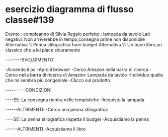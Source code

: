 # esercizio diagramma di flusso classe#139


Evento : compleanno di Silvia
Regalo perfetto : lampada da tavolo
Lati negativi: Non arriverebbe in tempo,consegna prime non disponibile
Alternativa 1: Penna stilografica fuori budget
Alternativa 2: Un buon libro,un classico che a lei piace sicuramente


--------SVOLGIMENTO 

-Accendo il pc
-Apro il browser
-Cerco Amazon nella barra di ricerca
-Cerco nella barra di ricerca di Amazon: Lampada da tavolo
-Individuo quella che mi sembra più congeniale
-Clicco sul prodotto

----------CONDIZIONI

----SE: La consegna rientra nelle tempistiche
    -Acquisto la lampada

------ALTRIMENTI:
    -Cerco una penna stilografica

----SE: La penna stilografica rispetta il budget
    -Acquistiamo la penna
   
------ALTRIMENTI
-Acquistiamo il libro